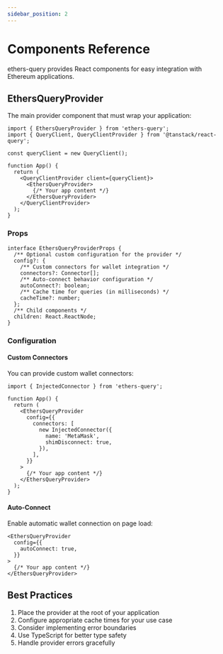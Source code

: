 ```yaml
---
sidebar_position: 2
---
```


# Components Reference

ethers-query provides React components for easy integration with Ethereum applications.

## EthersQueryProvider

The main provider component that must wrap your application:

```tsx
import { EthersQueryProvider } from 'ethers-query';
import { QueryClient, QueryClientProvider } from '@tanstack/react-query';

const queryClient = new QueryClient();

function App() {
  return (
    <QueryClientProvider client={queryClient}>
      <EthersQueryProvider>
        {/* Your app content */}
      </EthersQueryProvider>
    </QueryClientProvider>
  );
}
```

### Props

```tsx
interface EthersQueryProviderProps {
  /** Optional custom configuration for the provider */
  config?: {
    /** Custom connectors for wallet integration */
    connectors?: Connector[];
    /** Auto-connect behavior configuration */
    autoConnect?: boolean;
    /** Cache time for queries (in milliseconds) */
    cacheTime?: number;
  };
  /** Child components */
  children: React.ReactNode;
}
```

### Configuration

#### Custom Connectors

You can provide custom wallet connectors:

```tsx
import { InjectedConnector } from 'ethers-query';

function App() {
  return (
    <EthersQueryProvider
      config={{
        connectors: [
          new InjectedConnector({
            name: 'MetaMask',
            shimDisconnect: true,
          }),
        ],
      }}
    >
      {/* Your app content */}
    </EthersQueryProvider>
  );
}
```

#### Auto-Connect

Enable automatic wallet connection on page load:

```tsx
<EthersQueryProvider
  config={{
    autoConnect: true,
  }}
>
  {/* Your app content */}
</EthersQueryProvider>
```

## Best Practices

1. Place the provider at the root of your application
2. Configure appropriate cache times for your use case
3. Consider implementing error boundaries
4. Use TypeScript for better type safety
5. Handle provider errors gracefully 